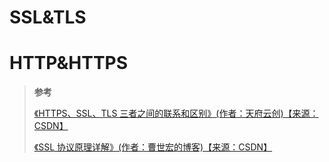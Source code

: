 <!--
 * @Author: yaohebin
 * @Date: 2022-08-20 15:37:57
 * @LastEditTime: 2022-08-20 17:33:04
 * @LastEditors: yaohebin
 * @Description: SSL&TLS
-->

# SSL&TLS

# HTTP&HTTPS

> **参考**
>
> [《HTTPS、SSL、TLS 三者之间的联系和区别》(作者：天府云创)【来源：CSDN】](https://blog.csdn.net/enweitech/article/details/81781405)
>
> [《SSL 协议原理详解》(作者：曹世宏的博客)【来源：CSDN】](https://blog.csdn.net/qq_38265137/article/details/90112705)
